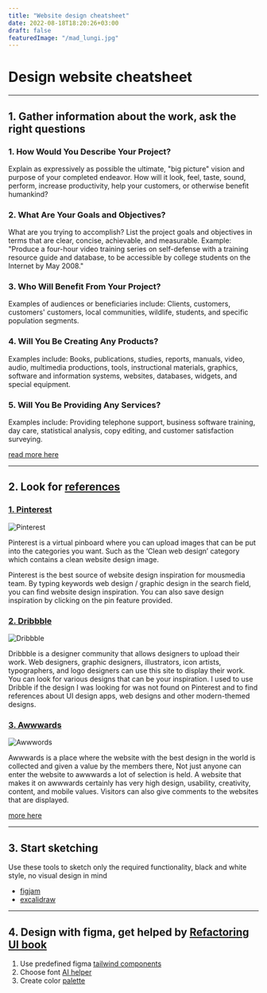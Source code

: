 ```yaml
---
title: "Website design cheatsheet"
date: 2022-08-18T18:20:26+03:00
draft: false
featuredImage: "/mad_lungi.jpg"
---
```


# Design website cheatsheet

---

## 1. Gather information about the work,  ask the right questions


### 1. How Would You Describe Your Project?

Explain as expressively as possible the ultimate, "big picture" vision and purpose of your completed endeavor. How will it look, feel, taste, sound, perform, increase productivity, help your customers, or otherwise benefit humankind?

### 2. What Are Your Goals and Objectives?

What are you trying to accomplish? List the project goals and objectives in terms that are clear, concise, achievable, and measurable. Example: "Produce a four-hour video training series on self-defense with a training resource guide and database, to be accessible by college students on the Internet by May 2008."

### 3. Who Will Benefit From Your Project?

Examples of audiences or beneficiaries include: Clients, customers, customers' customers, local communities, wildlife, students, and specific population segments.

### 4. Will You Be Creating Any Products?

Examples include: Books, publications, studies, reports, manuals, video, audio, multimedia productions, tools, instructional materials, graphics, software and information systems, websites, databases, widgets, and special equipment.

### 5. Will You Be Providing Any Services?

Examples include: Providing telephone support, business software training, day care, statistical analysis, copy editing, and customer satisfaction surveying.

[read more here](https://www.projectsmart.co.uk/project-planning/17-must-ask-questions-for-planning-successful-projects.php)

---

## 2. Look for [references](https://mousmedia.com/en/13-web-design-reference-site-2020/)

### [1. Pinterest](https://id.pinterest.com/)

![Pinterest](https://mousmedia.com/wp-content/uploads/2020/01/pinterest.png)

Pinterest is a virtual pinboard where you can upload images that can be put into the categories you want. Such as the ‘Clean web design’ category which contains a clean website design image.

Pinterest is the best source of website design inspiration for mousmedia team. By typing keywords web design / graphic design in the search field, you can find website design inspiration. You can also save design inspiration by clicking on the pin feature provided.

### [2. Dribbble](https://dribbble.com/)

![Dribbble](https://mousmedia.com/wp-content/uploads/2020/01/Dribbble.png)

Dribbble is a designer community that allows designers to upload their work. Web designers, graphic designers, illustrators, icon artists, typographers, and logo designers can use this site to display their work. You can look for various designs that can be your inspiration. I used to use Dribble if the design I was looking for was not found on Pinterest and to find references about UI design apps, web designs and other modern-themed designs.

### [3. Awwwards](https://www.awwwards.com/)

![Awwwords](https://mousmedia.com/wp-content/uploads/2020/01/awwwords.png)

Awwwards is a place where the website with the best design in the world is collected and given a value by the members there, Not just anyone can enter the website to awwwards a lot of selection is held. A website that makes it on awwwards certainly has very high design, usability, creativity, content, and mobile values. Visitors can also give comments to the websites that are displayed.

[more here](https://mousmedia.com/en/13-web-design-reference-site-2020/)

---
## 3. Start sketching

Use these tools to sketch only the required functionality, black and white style, no visual design in mind
* [figjam](https://www.figma.com/figjam/)
* [excalidraw](https://excalidraw.com/)

---

## 4. Design with figma, get helped by [Refactoring UI book](https://www.refactoringui.com/)


1. Use predefined figma [tailwind components](https://www.figma.com/community/file/768809027799962739)
2. Choose font  [AI helper](https://fontjoy.com/) 
3. Create color [palette](https://palettte.app/) 
